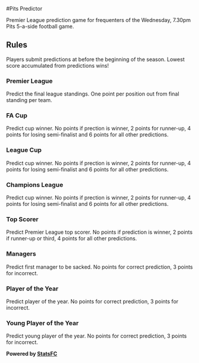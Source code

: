 #Pits Predictor

Premier League prediction game for frequenters of the Wednesday, 7.30pm Pits 5-a-side football game.

## Rules

Players submit predictions at before the beginning of the season.  Lowest score accumulated from predictions wins!

### Premier League

Predict the final league standings. One point per position out from final standing per team.

### FA Cup

Predict cup winner. No points if prection is winner, 2 points for runner-up, 4 points for losing semi-finalist and 6 points for all other predictions.

### League Cup

Predict cup winner. No points if prection is winner, 2 points for runner-up, 4 points for losing semi-finalist and 6 points for all other predictions.

### Champions League

Predict cup winner. No points if prection is winner, 2 points for runner-up, 4 points for losing semi-finalist and 6 points for all other predictions.

### Top Scorer

Predict Premier League top scorer. No points if prediction is winner, 2 points if runner-up or third, 4 points for all other predictions.

### Managers

Predict first manager to be sacked. No points for correct prediction, 3 points for incorrect.

### Player of the Year

Predict player of the year. No points for correct prediction, 3 points for incorrect.

### Young Player of the Year

Predict young player of the year. No points for correct prediction, 3 points for incorrect.

**Powered by [StatsFC](http://statsfc.com)**